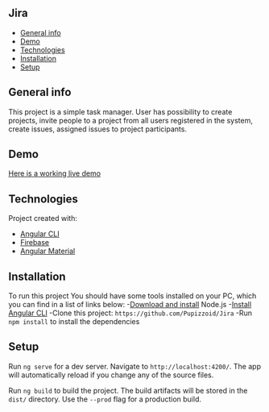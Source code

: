 ## Jira
* [General info](#general-info)
* [Demo](#demo)
* [Technologies](#technologies)
* [Installation](#installation)
* [Setup](#setup)

## General info

This project is a simple task manager. User has possibility to create projects, invite people to a project from all users registered in the system, create issues, assigned issues to project participants.

## Demo

[Here is a working live demo](https://jira-9223e.web.app/login)
## Technologies

Project created with: 
* [Angular CLI](https://angular.io/cli)
* [Firebase](https://firebase.google.com/)
* [Angular Material](https://material.angular.io/)
## Installation

To run this project You should have some tools installed on your PC, which you can find in a list of links below:
-[Download and install](https://nodejs.org/en/) Node.js
-[Install Angular CLI](https://angular.io/cli)
-Clone this project: `https://github.com/Pupizzoid/Jira`
-Run `npm install` to install the dependencies
## Setup

Run `ng serve` for a dev server. Navigate to `http://localhost:4200/`. The app will automatically reload if you change any of the source files.

Run `ng build` to build the project. The build artifacts will be stored in the `dist/` directory. Use the `--prod` flag for a production build.
